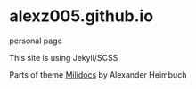 # alexz005.github.io
personal page

This site is using Jekyll/SCSS

Parts of theme [Milidocs](http://alexander.heimbu.ch/millidocs/) by Alexander Heimbuch

